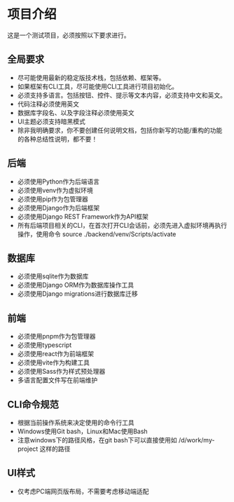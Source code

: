 # 项目介绍

这是一个测试项目，必须按照以下要求进行。

## 全局要求

- 尽可能使用最新的稳定版技术栈，包括依赖、框架等。
- 如果框架有CLI工具，尽可能使用CLI工具进行项目初始化。
- 必须支持多语言。包括按钮、控件、提示等文本内容，必须支持中文和英文。
- 代码注释必须使用英文
- 数据库字段名、以及字段注释必须使用英文
- UI主题必须支持暗黑模式
- 除非我明确要求，你不要创建任何说明文档，包括你新写的功能/重构的功能的各种总结性说明，都不要！

## 后端

- 必须使用Python作为后端语言
- 必须使用venv作为虚拟环境
- 必须使用pip作为包管理器
- 必须使用Django作为后端框架
- 必须使用Django REST Framework作为API框架
- 所有后端项目相关的CLI，在首次打开CLI会话前，必须先进入虚拟环境再执行操作，使用命令 source ./backend/venv/Scripts/activate 

## 数据库

- 必须使用sqlite作为数据库
- 必须使用Django ORM作为数据库操作工具
- 必须使用Django migrations进行数据库迁移

## 前端

- 必须使用pnpm作为包管理器
- 必须使用typescript
- 必须使用react作为前端框架
- 必须使用vite作为构建工具
- 必须使用Sass作为样式预处理器
- 多语言配置文件写在前端维护

## CLI命令规范

- 根据当前操作系统来决定使用的命令行工具
- Windows使用Git bash，Linux和Mac使用Bash
- 注意windows下的路径风格，在git bash下可以直接使用如 /d/work/my-project 这样的路径

## UI样式
- 仅考虑PC端网页版布局，不需要考虑移动端适配
